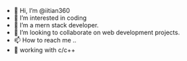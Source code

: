 - 👋 Hi, I’m @iitian360
- 👀 I’m interested in coding
- 🌱 I’m a mern stack developer.
- 💞️ I’m looking to collaborate on web development projects.
- 📫 How to reach me ..
- 👹 working with c/c++

<!---
iitian360/iitian360 is a ✨ special ✨ repository because its `README.md` (this file) appears on your GitHub profile.
You can click the Preview link to take a look at your changes.
--->


